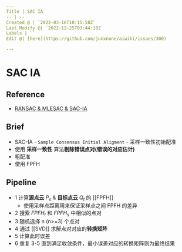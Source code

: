 ```yaml
---
Title | SAC IA
-- | --
Created @ | `2022-03-16T10:15:58Z`
Last Modify @| `2022-12-25T03:44:10Z`
Labels | ``
Edit @| [here](https://github.com/junxnone/aiwiki/issues/300)

---
```

# SAC IA

## Reference
- [RANSAC & MLESAC & SAC-IA](https://littlebearsama.github.io/2020/04/11/Registration/0.SAC-IA/)

## Brief
- SAC-IA - `Sample Consensus Initial Aligment` - 采样一致性初始配准
- 使用 **采样一致性** 算法**剔除错误点对(错误的对应估计)** 
- 粗配准
- 使用 FPFH 

## Pipeline
- 1 计算**源点云** $P_s$ & **目标点云** $Q_t$ 的 [[FPFH]]
  - 使用采样点距离用来保证采样点之间 FPFH 的差异
- 2 搜索 $FPFH_t$  和 $FPFH_s$  中相似的点对
- 3 随机选择 n (n>=3) 个点对
- 4 通过 [[SVD]] 求解点对对应的**转换矩阵**
- 5 计算此时误差
- 6 重复 3-5 直到满足收敛条件，最小误差对应的转换矩阵则为最终结果

